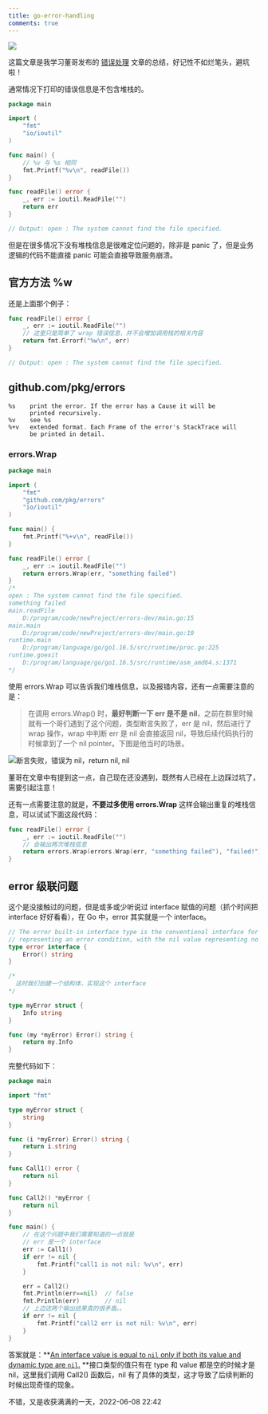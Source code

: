 ```yaml
---
title: go-error-handling
comments: true
---
```


![](https://s2.loli.net/2022/06/08/yfjlCg7NJxwhqbu.png)

这篇文章是我学习董哥发布的 [错误处理](https://mytechshares.com/2021/11/22/go-error-best-practice) 文章的总结，好记性不如烂笔头，避坑啦！

<!--more-->



通常情况下打印的错误信息是不包含堆栈的。

```go
package main

import (
	"fmt"
	"io/ioutil"
)

func main() {
    // %v 与 %s 相同
	fmt.Printf("%v\n", readFile())
}

func readFile() error {
	_, err := ioutil.ReadFile("")
	return err
}

// Output: open : The system cannot find the file specified.
```



但是在很多情况下没有堆栈信息是很难定位问题的，除非是 panic 了，但是业务逻辑的代码不能直接 panic 可能会直接导致服务崩溃。



## 官方方法 %w

还是上面那个例子：

```go
func readFile() error {
	_, err := ioutil.ReadFile("")
	// 这里只是简单了 wrap 错误信息，并不会增加调用栈的相关内容
    return fmt.Errorf("%w\n", err)
}

// Output: open : The system cannot find the file specified.
```



## github.com/pkg/errors

```
%s    print the error. If the error has a Cause it will be
      printed recursively.
%v    see %s
%+v   extended format. Each Frame of the error's StackTrace will
      be printed in detail.
```



### errors.Wrap

```go
package main

import (
	"fmt"
	"github.com/pkg/errors"
	"io/ioutil"
)

func main() {
	fmt.Printf("%+v\n", readFile())
}

func readFile() error {
	_, err := ioutil.ReadFile("")
    return errors.Wrap(err, "something failed")
}
/*
open : The system cannot find the file specified.
something failed
main.readFile
	D:/program/code/newProject/errors-dev/main.go:15
main.main
	D:/program/code/newProject/errors-dev/main.go:10
runtime.main
	D:/program/language/go/go1.16.5/src/runtime/proc.go:225
runtime.goexit
	D:/program/language/go/go1.16.5/src/runtime/asm_amd64.s:1371
*/
```

使用 errors.Wrap 可以告诉我们堆栈信息，以及报错内容，还有一点需要注意的是：



> 在调用 errors.Wrap() 时，**最好判断一下 err 是不是 nil**，之前在群里时候就有一个哥们遇到了这个问题，类型断言失败了，err 是 nil，然后进行了 wrap 操作，wrap 中判断 err 是 nil 会直接返回 nil，导致后续代码执行的时候拿到了一个 nil pointer。下图是他当时的场景。

![断言失败，错误为 nil，return nil, nil](https://s2.loli.net/2022/06/08/VBrMAkzKmLN6b5H.png)



董哥在文章中有提到这一点，自己现在还没遇到，既然有人已经在上边踩过坑了，需要引起注意！



还有一点需要注意的就是，**不要过多使用 errors.Wrap** 这样会输出重复的堆栈信息，可以试试下面这段代码：

```go
func readFile() error {
	_, err := ioutil.ReadFile("")
    // 会输出两次堆栈信息
    return errors.Wrap(errors.Wrap(err, "something failed"), "failed!")
}
```



## error 级联问题

这个是没接触过的问题，但是或多或少听说过 interface 赋值的问题（抓个时间把 interface 好好看看），在 Go 中，error 其实就是一个 interface。

```go
// The error built-in interface type is the conventional interface for
// representing an error condition, with the nil value representing no error.
type error interface {
	Error() string
}

/*
  这时我们创建一个结构体，实现这个 interface
*/

type myError struct {
    Info string
}

func (my *myError) Error() string {
    return my.Info
}
```

完整代码如下：

```go
package main

import "fmt"

type myError struct {
    string
}

func (i *myError) Error() string {
    return i.string
}

func Call1() error {
    return nil
}

func Call2() *myError {
    return nil
}

func main() {
    // 在这个问题中我们需要知道的一点就是
    // err 是一个 interface
    err := Call1()
    if err != nil {
        fmt.Printf("call1 is not nil: %v\n", err)
    }

    err = Call2()
    fmt.Println(err==nil)  // false
    fmt.Println(err)	   // nil
    // 上边这两个输出结果真的很矛盾。。
    if err != nil {
        fmt.Printf("call2 err is not nil: %v\n", err)
    }
}
```



答案就是：**[An interface value is equal to `nil` only if both its value and dynamic type are `nil`.](https://yourbasic.org/golang/gotcha-why-nil-error-not-equal-nil/) **接口类型的值只有在 type 和 value 都是空的时候才是 nil，这里我们调用 Call2() 函数后，nil 有了具体的类型，这才导致了后续判断的时候出现奇怪的现象。



不错，又是收获满满的一天，2022-06-08 22:42
